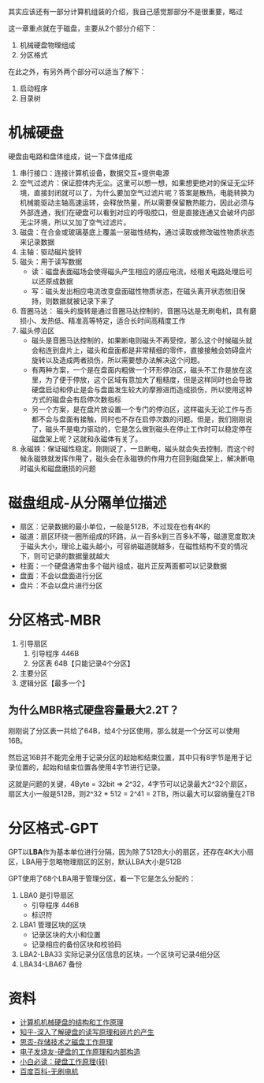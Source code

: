 
其实应该还有一部分计算机组装的介绍，我自己感觉那部分不是很重要，略过

这一章重点就在于磁盘，主要从2个部分介绍下：
1. 机械硬盘物理组成
2. 分区格式

在此之外，有另外两个部分可以适当了解下：
1. 启动程序
2. 目录树

# 机械硬盘
硬盘由电路和盘体组成，说一下盘体组成

1. 串行接口：连接计算机设备，数据交互+提供电源
2. 空气过滤片：保证腔体内无尘。这里可以想一想，如果想更绝对的保证无尘环境，直接封闭就可以了，为什么要加空气过滤片呢？答案是散热，电能转换为机械能驱动主轴高速运转，会释放热量，所以需要保留散热能力，因此必须与外部连通，我们在硬盘可以看到对应的呼吸腔口，但是直接连通又会破坏内部无尘环境，所以又加了空气过滤片。
3. 磁盘：在合金或玻璃基底上覆盖一层磁性结构，通过读取或修改磁性物质状态来记录数据
4. 主轴：驱动磁片旋转
5. 磁头：用于读写数据
   - 读：磁盘表面磁场会使得磁头产生相应的感应电流，经相关电路处理后可以还原成数据
   - 写：磁头发出相应电流改变盘面磁性物质状态，在磁头离开状态依旧保持，则数据就被记录下来了
6. 音圈马达： 磁头的旋转是通过音圈马达控制的，音圈马达是无刷电机，具有磨损小、发热低、精准高等特定，适合长时间高精度工作
7. 磁头停泊区
   - 磁头是音圈马达控制的，如果断电则磁头不再受控，那么这个时候磁头就会粘连到盘片上，磁头和盘面都是非常精细的零件，直接接触会妨碍盘片旋转以及造成两者损伤，所以需要想办法解决这个问题。
   - 有两种方案，一个是在盘面内粗做一个环形停泊区，磁头不工作是放在这里，为了便于停放，这个区域有意加大了粗糙度，但是这样同时也会导致硬盘启动和停止是会与盘面发生较大的摩擦进而造成损伤，所以使用这种方式的磁盘会有启停次数指标
   - 另一个方案，是在盘片放设置一个专门的停泊区，这样磁头无论工作与否都不会与盘面有接触，同时也不存在启停次数的问题。但是，我们刚刚说了，磁头不是电力驱动的，它是怎么做到磁头在停止工作时可以稳定停在磁盘架上呢？这就和永磁体有关了。
8. 永磁铁：保证磁性稳定。刚刚说了，一旦断电，磁头就会失去控制，而这个时候永磁铁就发挥作用了，磁头会在永磁铁的作用力在回到磁盘架上，解决断电时磁头和磁盘磨损的问题

# 磁盘组成-从分隔单位描述
- 扇区：记录数据的最小单位，一般是512B，不过现在也有4K的
- 磁道：扇区环绕一圈所组成的环路，从一百多k到三百多k不等，磁道宽度取决于磁头大小，理论上磁头越小，可容纳磁道就越多，在磁性结构不变的情况下，则可记录的数据量就越大
- 柱面：一个硬盘通常由多个磁片组成，磁片正反两面都可以记录数据
- 盘面：不会以盘面进行分区
- 盘片：不会以盘片进行分区

# 分区格式-MBR
1. 引导扇区
   1. 引导程序 446B
   2. 分区表 64B【只能记录4个分区】
2. 主要分区
3. 逻辑分区【最多一个】

## 为什么MBR格式硬盘容量最大2.2T？
刚刚说了分区表一共给了64B，给4个分区使用，那么就是一个分区可以使用16B。

然后这16B并不能完全用于记录分区的起始和结束位置，其中只有8字节是用于记录位置的，起始和结束位置各使用4字节进行记录。

这就是问题的关键，4Byte = 32bit => 2^32，4字节可以记录最大2^32个扇区，扇区大小一般是512B，则2^32 * 512 = 2^41 = 2TB，所以最大可以容纳量在2TB

# 分区格式-GPT
GPT以**LBA**作为基本单位进行分隔，因为除了512B大小的扇区，还存在4K大小扇区，LBA用于忽略物理扇区的区别，默认LBA大小是512B

GPT使用了68个LBA用于管理分区，看一下它是怎么分配的：
1. LBA0 是引导扇区
   - 引导程序 446B
   - 标识符
2. LBA1 管理区块的区块
   - 记录区块的大小和位置
   - 记录相应的备份区块和校验码
3. LBA2-LBA33 实际记录分区信息的区块，一个区块可记录4组分区
4. LBA34-LBA67 备份

# 资料
- [计算机机械硬盘的结构和工作原理](https://blog.csdn.net/xingjiarong/article/details/46312571)
- [知乎-深入了解硬盘的读写原理和碎片的产生](https://zhuanlan.zhihu.com/p/34915311)
- [思否-存储技术之磁盘工作原理](https://segmentfault.com/a/1190000000653103)
- [电子发烧友-硬盘的工作原理和内部构造](https://www.elecfans.com/baike/zhujipeijian/yingpang/202012281441782.html)
- [小白必读：硬盘工作原理(转)](http://www.jundacheng.com/jstd/html/?1880.html)
- [百度百科-无刷电机](https://baike.baidu.com/item/%E6%97%A0%E5%88%B7%E7%94%B5%E6%9C%BA/6255414)